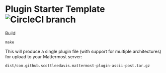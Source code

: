 # Plugin Starter Template ![CircleCI branch](https://img.shields.io/circleci/project/github/scottleedavis/mattermost-plugin-ascii-plot/master.svg)

Build
```
make
```

This will produce a single plugin file (with support for multiple architectures) for upload to your Mattermost server:

```
dist/com.github.scottleedavis.mattermost-plugin-ascii-post.tar.gz
```
